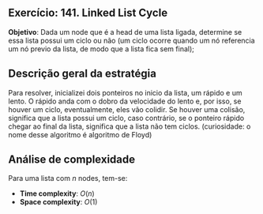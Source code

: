 ## Exercício: 141. Linked List Cycle
**Objetivo**: Dada um node que é a head de uma lista ligada, determine se essa lista possui um ciclo ou não (um ciclo ocorre quando um nó referencia um nó previo da lista, de modo que a lista fica sem final);

## Descrição geral da estratégia
Para resolver, inicializei dois ponteiros no inicio da lista, um rápido e um lento. O rápido anda com o dobro da velocidade do lento e, por isso, se houver um ciclo, eventualmente, eles vão colidir. Se houver uma colisão, significa que a lista possui um ciclo, caso contrário, se o ponteiro rápido chegar ao final da lista, significa que a lista não tem ciclos. (curiosidade: o nome desse algoritmo é algoritmo de Floyd)

## Análise de complexidade
Para uma lista com $n$ nodes, tem-se:
- **Time complexity**: $O(n)$
- **Space complexity**: $O(1)$